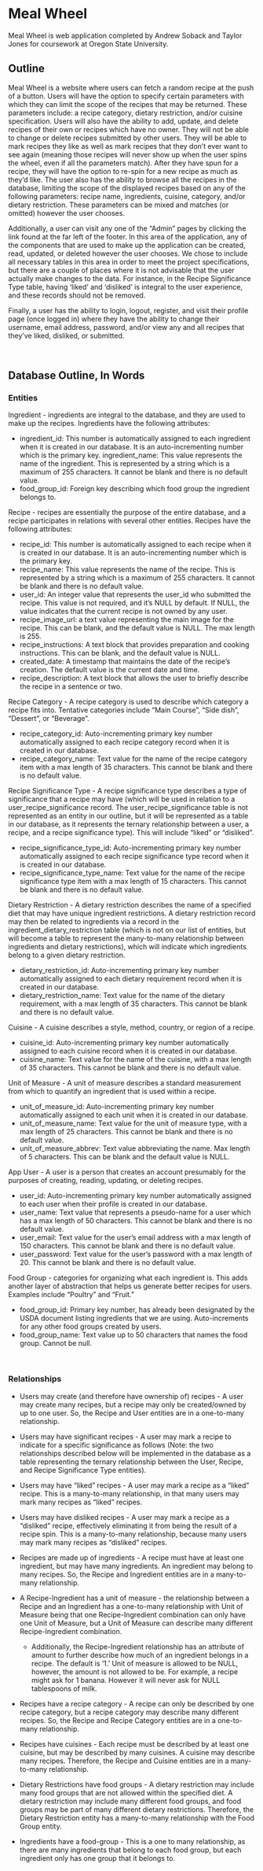 # Meal Wheel

Meal Wheel is web application completed by Andrew Soback and Taylor Jones for coursework at Oregon State University.



## Outline

Meal Wheel is a website where users can fetch a random recipe at the push of a button. Users will have the option to specify certain parameters with which they can limit the scope of the recipes that may be returned. These parameters include: a recipe category, dietary restriction, and/or cuisine specification. Users will also have the ability to add, update, and delete recipes of their own or recipes which have no owner. They will not be able to change or delete recipes submitted by other users. They will be able to mark recipes they like as well as mark recipes that they don’t ever want to see again (meaning those recipes will never show up when the user spins the wheel, even if all the parameters match). After they have spun for a recipe, they will have the option to re-spin for a new recipe as much as they’d like. The user also has the ability to browse all the recipes in the database, limiting the scope of the displayed recipes based on any of the following parameters: recipe name, ingredients, cuisine, category, and/or dietary restriction. These parameters can be mixed and matches (or omitted) however the user chooses.

Additionally, a user can visit any one of the “Admin” pages by clicking the link found at the far left of the footer. In this area of the application, any of the components that are used to make up the application can be created, read, updated, or deleted however the user chooses. We chose to include all necessary tables in this area in order to meet the project specifications, but there are a couple of places where it is not advisable that the user actually make changes to the data. For instance, in the Recipe Significance Type table, having ‘liked’ and ‘disliked’ is integral to the user experience, and these records should not be removed.

Finally, a user has the ability to login, logout, register, and visit their profile page (once logged in) where they have the ability to change their username, email address, password, and/or view any and all recipes that they’ve liked, disliked, or submitted.

<br>

## Database Outline, In Words

### Entities
Ingredient - ingredients are integral to the database, and they are used to make up the recipes. Ingredients have the following attributes:
- ingredient_id: This number is automatically assigned to each ingredient when it is created in our database. It is an auto-incrementing number which is the primary key.
ingredient_name: This value represents the name of the ingredient. This is represented by a string which is a maximum of 255 characters. It cannot be blank and there is no default value.
- food_group_id: Foreign key describing which food group the ingredient belongs to.

Recipe - recipes are essentially the purpose of the entire database, and a recipe participates in relations with several other entities. Recipes have the following attributes:

- recipe_id: This number is automatically assigned to each recipe when it is created in our database. It is an auto-incrementing number which is the primary key.
- recipe_name: This value represents the name of the recipe. This is represented by a string which is a maximum of 255 characters. It cannot be blank and there is no default value.
- user_id: An integer value that represents the user_id who submitted the recipe. This value is not required, and it’s NULL by default. If NULL, the value indicates that the current recipe is not owned by any user.
- recipe_image_url: a text value representing the main image for the recipe. This can be blank, and the default value is NULL. The max length is 255.
- recipe_instructions: A text block that provides preparation and cooking instructions. This can be blank, and the default value is NULL.
- created_date: A timestamp that maintains the date of the recipe’s creation. The default value is the current date and time.
- recipe_description: A text block that allows the user to briefly describe the recipe in a sentence or two.

Recipe Category - A recipe category is used to describe which category a recipe fits into. Tentative categories include “Main Course”, “Side dish”, “Dessert”, or “Beverage”.
- recipe_category_id: Auto-incrementing primary key number automatically assigned to each recipe category record when it is created in our database. 
- recipe_category_name: Text value for the name of the recipe category item with a max length of 35 characters. This cannot be blank and there is no default value.

Recipe Significance Type - A recipe significance type describes a type of significance that a recipe may have (which will be used in relation to a user_recipe_significance record. The user_recipe_significance table is not represented as an entity in our outline, but it will be represented as a table in our database, as it represents the ternary relationship between a user, a recipe, and a recipe significance type). This will include “liked” or “disliked”.
- recipe_significance_type_id: Auto-incrementing primary key number automatically assigned to each recipe significance type record when it is created in our database. 
- recipe_significance_type_name: Text value for the name of the recipe significance type item with a max length of 15 characters. This cannot be blank and there is no default value.

Dietary Restriction - A dietary restriction describes the name of a specified diet that may have unique ingredient restrictions. A dietary restriction record may then be related to ingredients via a record in the ingredient_dietary_restriction table (which is not on our list of entities, but will become a table to represent the many-to-many relationship between ingredients and dietary restrictions), which will indicate which ingredients belong to a given dietary restriction.
- dietary_restriction_id: Auto-incrementing primary key number automatically assigned to each dietary requirement record when it is created in our database. 
- dietary_restriction_name: Text value for the name of the dietary requirement, with a max length of 35 characters. This cannot be blank and there is no default value.

Cuisine - A cuisine describes a style, method, country, or region of a recipe.
- cuisine_id: Auto-incrementing primary key number automatically assigned to each cuisine record when it is created in our database. 
- cuisine_name: Text value for the name of the cuisine, with a max length of 35 characters. This cannot be blank and there is no default value.

Unit of Measure - A unit of measure describes a standard measurement from which to quantify an ingredient that is used within a recipe. 
- unit_of_measure_id: Auto-incrementing primary key number automatically assigned to each unit when it is created in our database. 
- unit_of_measure_name: Text value for the unit of measure type, with a max length of 25 characters. This cannot be blank and there is no default value.
- unit_of_measure_abbrev: Text value abbreviating the name. Max length of 5 characters. This can be blank and the default value is NULL.

App User - A user is a person that creates an account presumably for the purposes of creating, reading, updating, or deleting recipes.
- user_id: Auto-incrementing primary key number automatically assigned to each user when their profile is created in our database.
- user_name: Text value that represents a pseudo-name for a user which has a max length of 50 characters. This cannot be blank and there is no default value. 
- user_email: Text value for the user’s email address with a max length of 150 characters. This cannot be blank and there is no default value.
- user_password: Text value for the user’s password with a max length of 20. This cannot be blank and there is no default value.

Food Group - categories for organizing what each ingredient is. This adds another layer of abstraction that helps us generate better recipes for users. Examples include “Poultry” and “Fruit.”
- food_group_id: Primary key number, has already been designated by the USDA document listing ingredients that we are using. Auto-increments for any other food groups created by users.
- food_group_name: Text value up to 50 characters that names the food group. Cannot be null.


<br>

### Relationships
- Users may create (and therefore have ownership of) recipes - A user may create many recipes, but a recipe may only be created/owned by up to one user. So, the Recipe and User entities are in a one-to-many relationship.

- Users may have significant recipes - A user may mark a recipe to indicate for a specific significance as follows (Note: the two relationships described below will be implemented in the database as a table representing the ternary relationship between the User, Recipe, and Recipe Significance Type entities).

- Users may have “liked” recipes - A user may mark a recipe as a “liked” recipe. This is a many-to-many relationship, in that many users may mark many recipes as “liked” recipes.

- Users may have disliked recipes - A user may mark a recipe as a “disliked” recipe, effectively eliminating it from being the result of a recipe spin. This is a many-to-many relationship, because many users may mark many recipes as “disliked” recipes.

- Recipes are made up of ingredients - A recipe must have at least one ingredient, but may have many ingredients. An ingredient may belong to many recipes. So, the Recipe and Ingredient entities are in a many-to-many relationship.

- A Recipe-Ingredient has a unit of measure - the relationship between a Recipe and an Ingredient has a one-to-many relationship with Unit of Measure being that one Recipe-Ingredient combination can only have one Unit of Measure, but a Unit of Measure can describe many different Recipe-Ingredient combination.

  - Additionally, the Recipe-Ingredient relationship has an attribute of amount to further describe how much of an ingredient belongs in a recipe. The default is ‘1.’
Unit of measure is allowed to be NULL, however, the amount is not allowed to be. For example, a recipe might ask for 1 banana. However it will never ask for NULL tablespoons of milk.

- Recipes have a recipe category - A recipe can only be described by one recipe category, but a recipe category may describe many different recipes. So, the Recipe and Recipe Category entities are in a one-to-many relationship.

- Recipes have cuisines - Each recipe must be described by at least one cuisine, but may be described by many cuisines. A cuisine may describe many recipes. Therefore, the Recipe and Cuisine entities are in a many-to-many relationship.

- Dietary Restrictions have food groups - A dietary restriction may include many food groups that are not allowed within the specified diet. A dietary restriction may include many different food groups, and food groups may be part of many different dietary restrictions. Therefore, the Dietary Restriction entity has a many-to-many relationship with the Food Group entity.

- Ingredients have a food-group - This is a one to many relationship, as there are many ingredients that belong to each food group, but each ingredient only has one group that it belongs to.

